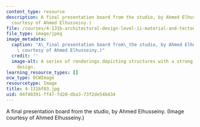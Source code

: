```yaml
---
content_type: resource
description: A final presentation board from the studio, by Ahmed Elhusseiny. (Image
  courtesy of Ahmed Elhusseiny.)
file: /courses/4-131b-architectural-design-level-ii-material-and-tectonic-transformations-the-herreshoff-museum-fall-2003/04f40391ff47fd20dba373f2de54b434_4-131bf03.jpg
file_type: image/jpeg
image_metadata:
  caption: "A\_final presentation board from\_the studio, by Ahmed Elhusseiny. (Image\
    \ courtesy of Ahmed Elhusseiny.)"
  credit: ''
  image-alt: A series of renderings depicting structures with a strong linear or striped
    design.
learning_resource_types: []
ocw_type: OCWImage
resourcetype: Image
title: 4-131bf03.jpg
uid: 04f40391-ff47-fd20-dba3-73f2de54b434
---
```

A final presentation board from the studio, by Ahmed Elhusseiny. (Image courtesy of Ahmed Elhusseiny.)

